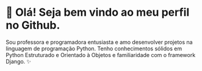 # 👋 Olá! Seja bem vindo ao meu perfil no Github.

Sou professora e programadora entusiasta e amo desenvolver projetos na linguagem de programação Python. Tenho conhecimentos sólidos em Python Estruturado e Orientado à Objetos e familiaridade com o framework Django. ✨



<!--
**fernandamelreis/fernandamelreis** is a ✨ _special_ ✨ repository because its `README.md` (this file) appears on your GitHub profile.

Here are some ideas to get you started:

- 🔭 I’m currently working on ...
- 🌱 I’m currently learning ...
- 👯 I’m looking to collaborate on ...
- 🤔 I’m looking for help with ...
- 💬 Ask me about ...
- 📫 How to reach me: ...
- 😄 Pronouns: ...
- ⚡ Fun fact: ...
-->
